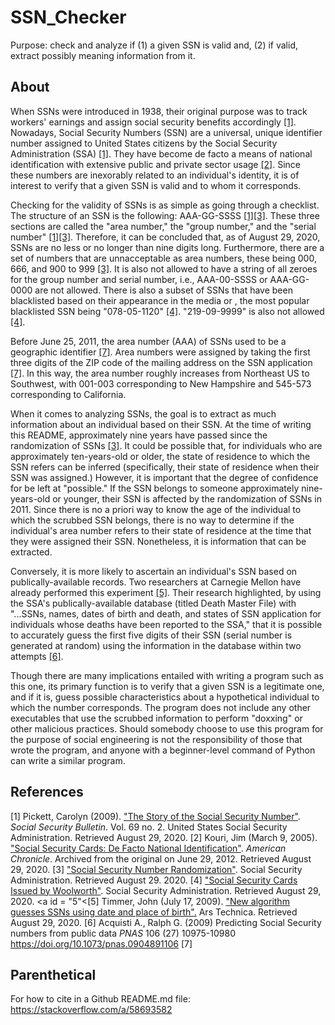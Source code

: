 # SSN_Checker
Purpose: check and analyze if (1) a given SSN is valid and, (2) if valid, extract possibly meaning information from it.

## About
When SSNs were introduced in 1938, their original purpose was to track workers' earnings and assign social security benefits accordingly [[1]](#1). Nowadays, Social Security Numbers (SSN) are a universal, unique identifier number assigned to United States citizens by the Social Security Administration (SSA) [[1]](#1). They have become de facto a means of national identification with extensive public and private sector usage [[2]](#2). Since these numbers are inexorably related to an individual's identity, it is of interest to verify that a given SSN is valid and to whom it corresponds.

Checking for the validity of SSNs is as simple as going through a checklist. The structure of an SSN is the following: AAA-GG-SSSS [[1]](#1)[[3]](#3). These three sections are called the "area number," the "group number," and the "serial number" [[1]](#1)[[3]](#3). Therefore, it can be concluded that, as of August 29, 2020, SSNs are no less or no longer than nine digits long. Furthermore, there are a set of numbers that are unnacceptable as area numbers, these being 000, 666, and 900 to 999 [[3]](#3). It is also not allowed to have a string of all zeroes for the group number and serial number, i.e., AAA-00-SSSS or AAA-GG-0000 are not allowed. There is also a subset of SSNs that have been blacklisted based on their appearance in the media or , the most popular blacklisted SSN being "078-05-1120" [[4]](#4). "219-09-9999" is also not allowed [[4]](#4).

Before June 25, 2011, the area number (AAA) of SSNs used to be a geographic identifier [[7]](#7). Area numbers were assigned by taking the first three digits of the ZIP code of the mailing address on the SSN application [[7]](#7). In this way, the area number roughly increases from Northeast US to Southwest, with 001-003 corresponding to New Hampshire and 545-573 corresponding to California.  

When it comes to analyzing SSNs, the goal is to extract as much information about an individual based on their SSN. At the time of writing this README, approximately nine years have passed since the randomization of SSNs [[3]](#3). It could be possible that, for individuals who are approximately ten-years-old or older, the state of residence to which the SSN refers can be inferred (specifically, their state of residence when their SSN was assigned.) However, it is important that the degree of confidence for be left at "possible." If the SSN belongs to someone approximately nine-years-old or younger, their SSN is affected by the randomization of SSNs in 2011. Since there is no a priori way to know the age of the individual to which the scrubbed SSN belongs, there is no way to determine if the individual's area number refers to their state of residence at the time that they were assigned their SSN. Nonetheless, it is information that can be extracted.

Conversely, it is more likely to ascertain an individual's SSN based on publically-available records. Two researchers at Carnegie Mellon have already performed this experiment [[5]](#5). Their research highlighted, by using the SSA's publically-available database (titled Death Master File) with "...SSNs, names, dates of birth and death, and states of SSN application for individuals whose deaths have been reported to the SSA," that it is possible to accurately guess the first five digits of their SSN (serial number is generated at random) using the information in the database within two attempts [[6]](#6). 

Though there are many implications entailed with writing a program such as this one, its primary function is to verify that a given SSN is a legitimate one, and if it is, guess possible characteristics about a hypothetical individual to which the number corresponds. The program does not include any other executables that use the scrubbed information to perform "doxxing" or other malicious practices. Should somebody choose to use this program for the purpose of social engineering is not the responsibility of those that wrote the program, and anyone with a beginner-level command of Python can write a similar program.

## References
<a id = "1">[1]</a>
Pickett, Carolyn (2009). <a href = "https://www.ssa.gov/policy/docs/ssb/v69n2/v69n2p55.html">"The Story of the Social Security Number"</a>. <i>Social Security Bulletin</i>. Vol. 69 no. 2. United States Social Security Administration. Retrieved August 29, 2020.
<a id = "2">[2]</a>
Kouri, Jim (March 9, 2005). <a href = "https://web.archive.org/web/20120629234649/http://www.americanchronicle.com/articles/view/3911">"Social Security Cards: De Facto National Identification"</a>. <i>American Chronicle</i>. Archived from the original on June 29, 2012. Retrieved August 29, 2020.
<a id ="3">[3]</a>
<a href = "https://www.ssa.gov/employer/randomization.html">"Social Security Number Randomization"</a>. Social Security Administration. Retrieved August 29. 2020.
<a id = "4">[4]</a>
<a href = "https://www.ssa.gov/history/ssn/misused.html">"Social Security Cards Issued by Woolworth"</a>. Social Security Administration. Retrieved August 29, 2020.
<a id = "5"<[5]</a>
Timmer, John (July 17, 2009). <a href = "https://arstechnica.com/science/2009/07/social-insecurity-numbers-open-to-hacking/">"New algorithm guesses SSNs using date and place of birth".</a> Ars Technica. Retrieved August 29, 2020.
<a id = "6">[6]</a>
Acquisti A., Ralph G. (2009) Predicting Social Security numbers from public data <i>PNAS</i> 106 (27) 10975-10980 https://doi.org/10.1073/pnas.0904891106
<a id = "7">[7]</a>

## Parenthetical
For how to cite in a Github README.md file: https://stackoverflow.com/a/58693582 
